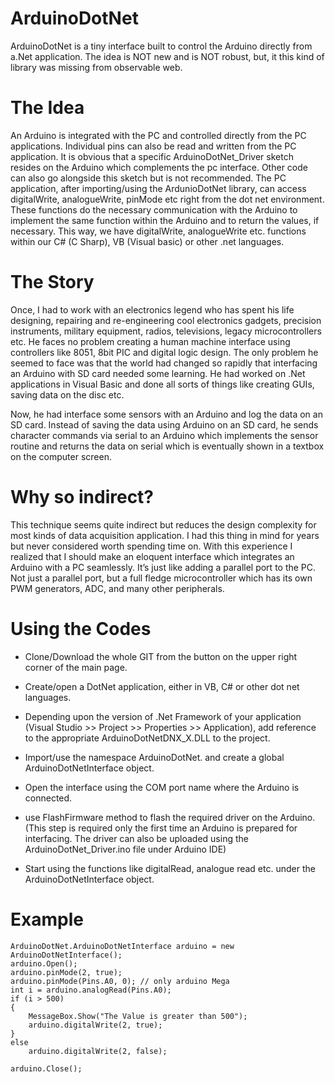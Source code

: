# ArduinoDotNet
ArduinoDotNet is a tiny interface built to control the Arduino directly from a.Net application.
The idea is NOT new and is NOT robust, but, it this kind of library was missing from observable web. 
# The Idea
An Arduino is integrated with the PC and controlled directly from the PC applications. Individual pins can also be read and written from the PC application. It is obvious that a specific ArduinoDotNet_Driver sketch resides on the Arduino which complements the pc interface. Other code can also go alongside this sketch but is not recommended. The PC application, after importing/using the ArdunioDotNet library, can access digitalWrite, analogueWrite, pinMode etc right from the dot net environment. These functions do the necessary communication with the Arduino to implement the same function within the Arduino and to return the values, if necessary. This way, we have digitalWrite, analogueWrite etc. functions within our C# (C Sharp), VB (Visual basic) or other .net languages.
# The Story 
Once, I had to work with an electronics legend who has spent his life designing, repairing and re-engineering cool electronics gadgets, precision instruments, military equipment, radios, televisions, legacy microcontrollers etc. He faces no problem creating a human machine interface using controllers like 8051, 8bit PIC and digital logic design. The only problem he seemed to face was that the world had changed so rapidly that interfacing an Arduino with SD card needed some learning. He had worked on .Net applications in Visual Basic and done all sorts of things like creating GUIs, saving data on the disc etc. 

Now, he had interface some sensors with an Arduino and log the data on an SD card. Instead of saving the data using Arduino on an SD card, he sends character commands via serial to an Arduino which implements the sensor routine and returns the data on serial which is eventually shown in a textbox on the computer screen. 
# Why so indirect?
This technique seems quite indirect but reduces the design complexity for most kinds of data acquisition application. I had this thing in mind for years but never considered worth spending time on. With this experience I realized that I should make an eloquent interface which integrates an Arduino with a PC seamlessly. It’s just like adding a parallel port to the PC. Not just a parallel port, but a full fledge microcontroller which has its own PWM generators, ADC, and many other peripherals.

# Using the Codes

 - Clone/Download the whole GIT from the button on the upper right corner of the main page.

 - Create/open a DotNet application, either in VB, C# or other dot net languages.

 - Depending upon the version of .Net Framework of your application (Visual Studio >> Project >> Properties >> Application), add reference to the appropriate ArduinoDotNetDNX_X.DLL to the project.

 - Import/use the namespace ArduinoDotNet. and create a global ArduinoDotNetInterface object.

 - Open the interface using the COM port name where the Arduino is connected.

 - use FlashFirmware method to flash the required driver on the Arduino. (This step is required only the first time an Arduino is prepared for interfacing. The driver can also be uploaded using the ArduinoDotNet_Driver.ino file under Arduino IDE)
 - Start using the functions like digitalRead, analogue read etc. under the ArduinoDotNetInterface object.

# Example


    ArduinoDotNet.ArduinoDotNetInterface arduino = new ArduinoDotNetInterface();
    arduino.Open();
    arduino.pinMode(2, true);
    arduino.pinMode(Pins.A0, 0); // only arduino Mega
    int i = arduino.analogRead(Pins.A0);
    if (i > 500)
    {
        MessageBox.Show("The Value is greater than 500");
        arduino.digitalWrite(2, true);
    }
    else
        arduino.digitalWrite(2, false);

    arduino.Close();


